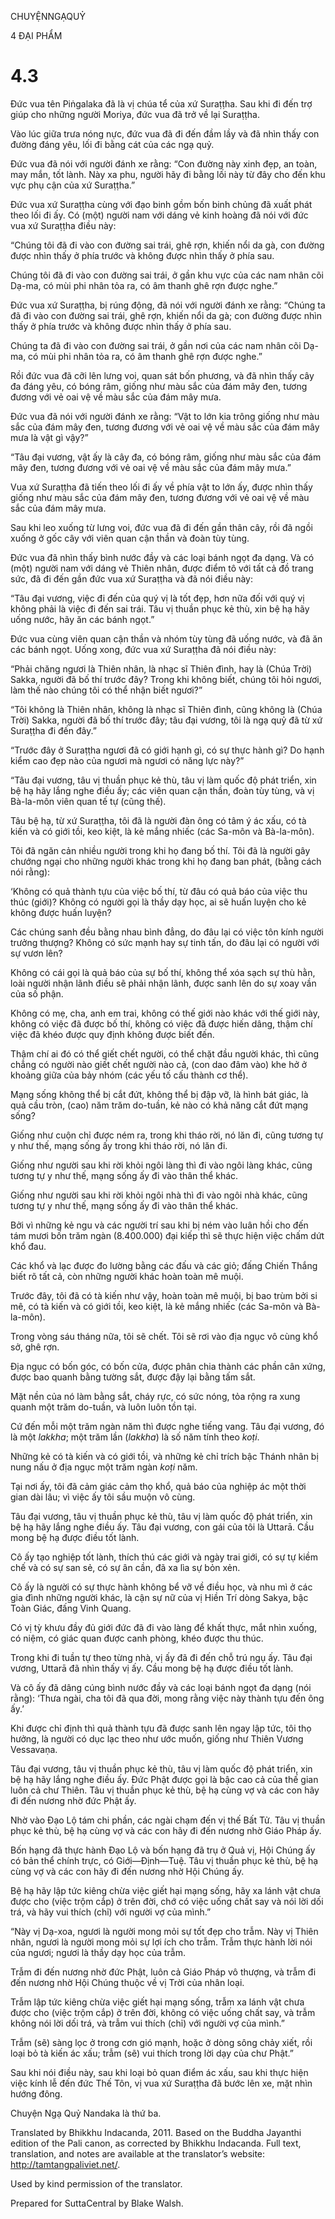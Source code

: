 CHUYỆNNGẠQUỶ

4 ĐẠI PHẨM

# 4.3

Đức vua tên Piṅgalaka đã là vị chúa tể của xứ Suraṭṭha. Sau khi đi đến trợ giúp cho những người Moriya, đức vua đã trở về lại Suraṭṭha.

Vào lúc giữa trưa nóng nực, đức vua đã đi đến đầm lầy và đã nhìn thấy con đường đáng yêu, lối đi bằng cát của các ngạ quỷ.

Đức vua đã nói với người đánh xe rằng: “Con đường này xinh đẹp, an toàn, may mắn, tốt lành. Này xa phu, người hãy đi bằng lối này từ đây cho đến khu vực phụ cận của xứ Suraṭṭha.”

Đức vua xứ Suraṭṭha cùng với đạo binh gồm bốn binh chủng đã xuất phát theo lối đi ấy. Có (một) người nam với dáng vẻ kinh hoàng đã nói với đức vua xứ Suraṭṭha điều này:

“Chúng tôi đã đi vào con đường sai trái, ghê rợn, khiến nổi da gà, con đường được nhìn thấy ở phía trước và không được nhìn thấy ở phía sau.

Chúng tôi đã đi vào con đường sai trái, ở gần khu vực của các nam nhân cõi Dạ-ma, có mùi phi nhân tỏa ra, có âm thanh ghê rợn được nghe.”

Đức vua xứ Suraṭṭha, bị rúng động, đã nói với người đánh xe rằng: “Chúng ta đã đi vào con đường sai trái, ghê rợn, khiến nổi da gà; con đường được nhìn thấy ở phía trước và không được nhìn thấy ở phía sau.

Chúng ta đã đi vào con đường sai trái, ở gần nơi của các nam nhân cõi Dạ-ma, có mùi phi nhân tỏa ra, có âm thanh ghê rợn được nghe.”

Rồi đức vua đã cỡi lên lưng voi, quan sát bốn phương, và đã nhìn thấy cây đa đáng yêu, có bóng râm, giống như màu sắc của đám mây đen, tương đương với vẻ oai vệ về màu sắc của đám mây mưa.

Đức vua đã nói với người đánh xe rằng: “Vật to lớn kia trông giống như màu sắc của đám mây đen, tương đương với vẻ oai vệ về màu sắc của đám mây mưa là vật gì vậy?”

“Tâu đại vương, vật ấy là cây đa, có bóng râm, giống như màu sắc của đám mây đen, tương đương với vẻ oai vệ về màu sắc của đám mây mưa.”

Vua xứ Suraṭṭha đã tiến theo lối đi ấy về phía vật to lớn ấy, được nhìn thấy giống như màu sắc của đám mây đen, tương đương với vẻ oai vệ về màu sắc của đám mây mưa.

Sau khi leo xuống từ lưng voi, đức vua đã đi đến gần thân cây, rồi đã ngồi xuống ở gốc cây với viên quan cận thần và đoàn tùy tùng.

Đức vua đã nhìn thấy bình nước đầy và các loại bánh ngọt đa dạng. Và có (một) người nam với dáng vẻ Thiên nhân, được điểm tô với tất cả đồ trang sức, đã đi đến gần đức vua xứ Suraṭṭha và đã nói điều này:

“Tâu đại vương, việc đi đến của quý vị là tốt đẹp, hơn nữa đối với quý vị không phải là việc đi đến sai trái. Tâu vị thuần phục kẻ thù, xin bệ hạ hãy uống nước, hãy ăn các bánh ngọt.”

Đức vua cùng viên quan cận thần và nhóm tùy tùng đã uống nước, và đã ăn các bánh ngọt. Uống xong, đức vua xứ Suraṭṭha đã nói điều này:

“Phải chăng ngươi là Thiên nhân, là nhạc sĩ Thiên đình, hay là (Chúa Trời) Sakka, người đã bố thí trước đây? Trong khi không biết, chúng tôi hỏi ngươi, làm thế nào chúng tôi có thể nhận biết ngươi?”

“Tôi không là Thiên nhân, không là nhạc sĩ Thiên đình, cũng không là (Chúa Trời) Sakka, người đã bố thí trước đây; tâu đại vương, tôi là ngạ quỷ đã từ xứ Suraṭṭha đi đến đây.”

“Trước đây ở Suraṭṭha ngươi đã có giới hạnh gì, có sự thực hành gì? Do hạnh kiểm cao đẹp nào của ngươi mà ngươi có năng lực này?”

“Tâu đại vương, tâu vị thuần phục kẻ thù, tâu vị làm quốc độ phát triển, xin bệ hạ hãy lắng nghe điều ấy; các viên quan cận thần, đoàn tùy tùng, và vị Bà-la-môn viên quan tế tự (cũng thế).

Tâu bệ hạ, từ xứ Suraṭṭha, tôi đã là người đàn ông có tâm ý ác xấu, có tà kiến và có giới tồi, keo kiệt, là kẻ mắng nhiếc (các Sa-môn và Bà-la-môn).

Tôi đã ngăn cản nhiều người trong khi họ đang bố thí. Tôi đã là người gây chướng ngại cho những người khác trong khi họ đang ban phát, (bằng cách nói rằng):

‘Không có quả thành tựu của việc bố thí, từ đâu có quả báo của việc thu thúc (giới)? Không có người gọi là thầy dạy học, ai sẽ huấn luyện cho kẻ không được huấn luyện?

Các chúng sanh đều bằng nhau bình đẳng, do đâu lại có việc tôn kính người trưởng thượng? Không có sức mạnh hay sự tinh tấn, do đâu lại có người với sự vươn lên?

Không có cái gọi là quả báo của sự bố thí, không thể xóa sạch sự thù hằn, loài người nhận lãnh điều sẽ phải nhận lãnh, được sanh lên do sự xoay vần của số phận.

Không có mẹ, cha, anh em trai, không có thế giới nào khác với thế giới này, không có việc đã được bố thí, không có việc đã được hiến dâng, thậm chí việc đã khéo được quy định không được biết đến.

Thậm chí ai đó có thể giết chết người, có thể chặt đầu người khác, thì cũng chẳng có người nào giết chết người nào cả, (con dao đâm vào) khe hở ở khoảng giữa của bảy nhóm (các yếu tố cấu thành cơ thể).

Mạng sống không thể bị cắt đứt, không thể bị đập vỡ, là hình bát giác, là quả cầu tròn, (cao) năm trăm do-tuần, kẻ nào có khả năng cắt đứt mạng sống?

Giống như cuộn chỉ được ném ra, trong khi tháo rời, nó lăn đi, cũng tương tự y như thế, mạng sống ấy trong khi tháo rời, nó lăn đi.

Giống như người sau khi rời khỏi ngôi làng thì đi vào ngôi làng khác, cũng tương tự y như thế, mạng sống ấy đi vào thân thể khác.

Giống như người sau khi rời khỏi ngôi nhà thì đi vào ngôi nhà khác, cũng tương tự y như thế, mạng sống ấy đi vào thân thể khác.

Bởi vì những kẻ ngu và các người trí sau khi bị ném vào luân hồi cho đến tám mươi bốn trăm ngàn (8.400.000) đại kiếp thì sẽ thực hiện việc chấm dứt khổ đau.

Các khổ và lạc được đo lường bằng các đấu và các giỏ; đấng Chiến Thắng biết rõ tất cả, còn những người khác hoàn toàn mê muội.

Trước đây, tôi đã có tà kiến như vậy, hoàn toàn mê muội, bị bao trùm bởi si mê, có tà kiến và có giới tồi, keo kiệt, là kẻ mắng nhiếc (các Sa-môn và Bà-la-môn).

Trong vòng sáu tháng nữa, tôi sẽ chết. Tôi sẽ rơi vào địa ngục vô cùng khổ sở, ghê rợn.

Địa ngục có bốn góc, có bốn cửa, được phân chia thành các phần cân xứng, được bao quanh bằng tường sắt, được đậy lại bằng tấm sắt.

Mặt nền của nó làm bằng sắt, cháy rực, có sức nóng, tỏa rộng ra xung quanh một trăm do-tuần, và luôn luôn tồn tại.

Cứ đến mỗi một trăm ngàn năm thì được nghe tiếng vang. Tâu đại vương, đó là một _lakkha_; một trăm lần (_lakkha_) là số năm tính theo _koṭi_.

Những kẻ có tà kiến và có giới tồi, và những kẻ chỉ trích bậc Thánh nhân bị nung nấu ở địa ngục một trăm ngàn _koṭi_ năm.

Tại nơi ấy, tôi đã cảm giác cảm thọ khổ, quả báo của nghiệp ác một thời gian dài lâu; vì việc ấy tôi sầu muộn vô cùng.

Tâu đại vương, tâu vị thuần phục kẻ thù, tâu vị làm quốc độ phát triển, xin bệ hạ hãy lắng nghe điều ấy. Tâu đại vương, con gái của tôi là Uttarā. Cầu mong bệ hạ được điều tốt lành.

Cô ấy tạo nghiệp tốt lành, thích thú các giới và ngày trai giới, có sự tự kiềm chế và có sự san sẻ, có sự ân cần, đã xa lìa sự bỏn xẻn.

Cô ấy là người có sự thực hành không bể vỡ về điều học, và nhu mì ở các gia đình những người khác, là cận sự nữ của vị Hiền Trí dòng Sakya, bậc Toàn Giác, đấng Vinh Quang.

Có vị tỳ khưu đầy đủ giới đức đã đi vào làng để khất thực, mắt nhìn xuống, có niệm, có giác quan được canh phòng, khéo được thu thúc.

Trong khi đi tuần tự theo từng nhà, vị ấy đã đi đến chỗ trú ngụ ấy. Tâu đại vương, Uttarā đã nhìn thấy vị ấy. Cầu mong bệ hạ được điều tốt lành.

Và cô ấy đã dâng cúng bình nước đầy và các loại bánh ngọt đa dạng (nói rằng): ‘Thưa ngài, cha tôi đã qua đời, mong rằng việc này thành tựu đến ông ấy.’

Khi được chỉ định thì quả thành tựu đã được sanh lên ngay lập tức, tôi thọ hưởng, là người có dục lạc theo như ước muốn, giống như Thiên Vương Vessavaṇa.

Tâu đại vương, tâu vị thuần phục kẻ thù, tâu vị làm quốc độ phát triển, xin bệ hạ hãy lắng nghe điều ấy. Đức Phật được gọi là bậc cao cả của thế gian luôn cả chư Thiên. Tâu vị thuần phục kẻ thù, bệ hạ cùng vợ và các con hãy đi đến nương nhờ đức Phật ấy.

Nhờ vào Đạo Lộ tám chi phần, các ngài chạm đến vị thế Bất Tử. Tâu vị thuần phục kẻ thù, bệ hạ cùng vợ và các con hãy đi đến nương nhờ Giáo Pháp ấy.

Bốn hạng đã thực hành Đạo Lộ và bốn hạng đã trụ ở Quả vị, Hội Chúng ấy có bản thể chính trực, có Giới—Định—Tuệ. Tâu vị thuần phục kẻ thù, bệ hạ cùng vợ và các con hãy đi đến nương nhờ Hội Chúng ấy.

Bệ hạ hãy lập tức kiêng chừa việc giết hại mạng sống, hãy xa lánh vật chưa được cho (việc trộm cắp) ở trên đời, chớ có việc uống chất say và nói lời dối trá, và hãy vui thích (chỉ) với người vợ của mình.”

“Này vị Dạ-xoa, ngươi là người mong mỏi sự tốt đẹp cho trẫm. Này vị Thiên nhân, ngươi là người mong mỏi sự lợi ích cho trẫm. Trẫm thực hành lời nói của ngươi; ngươi là thầy dạy học của trẫm.

Trẫm đi đến nương nhờ đức Phật, luôn cả Giáo Pháp vô thượng, và trẫm đi đến nương nhờ Hội Chúng thuộc về vị Trời của nhân loại.

Trẫm lập tức kiêng chừa việc giết hại mạng sống, trẫm xa lánh vật chưa được cho (việc trộm cắp) ở trên đời, không có việc uống chất say, và trẫm không nói lời dối trá, và trẫm vui thích (chỉ) với người vợ của mình.”

Trẫm (sẽ) sàng lọc ở trong cơn gió mạnh, hoặc ở dòng sông chảy xiết, rồi loại bỏ tà kiến ác xấu; trẫm (sẽ) vui thích trong lời dạy của chư Phật.”

Sau khi nói điều này, sau khi loại bỏ quan điểm ác xấu, sau khi thực hiện việc kính lễ đến đức Thế Tôn, vị vua xứ Suraṭṭha đã bước lên xe, mặt nhìn hướng đông.

Chuyện Ngạ Quỷ Nandaka là thứ ba.

Translated by Bhikkhu Indacanda, 2011. Based on the Buddha Jayanthi edition of the Pali canon, as corrected by Bhikkhu Indacanda. Full text, translation, and notes are available at the translator’s website: http://tamtangpaliviet.net/.

Used by kind permission of the translator.

Prepared for SuttaCentral by Blake Walsh.